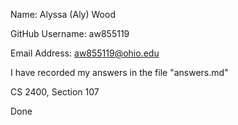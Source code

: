 Name: Alyssa (Aly) Wood

GitHub Username: aw855119

Email Address: aw855119@ohio.edu

I have recorded my answers in the file "answers.md"

CS 2400, Section 107

Done
